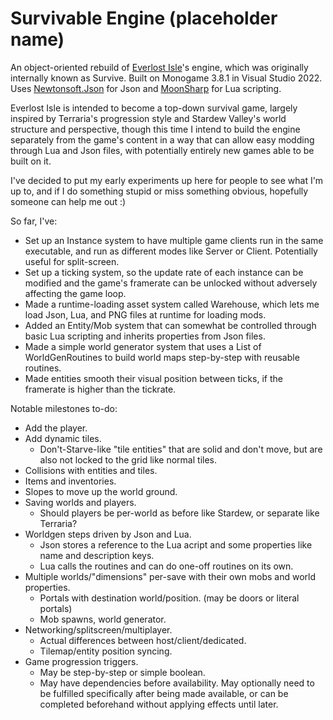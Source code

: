 # Survivable Engine (placeholder name)

An object-oriented rebuild of [Everlost Isle](https://cubee.games/?rel=games&sub=everlost_isle)'s engine, which was originally internally known as Survive. 
Built on Monogame 3.8.1 in Visual Studio 2022. Uses [Newtonsoft.Json](https://www.newtonsoft.com/json) for Json and [MoonSharp](https://www.moonsharp.org/) for Lua scripting.

Everlost Isle is intended to become a top-down survival game, largely inspired by Terraria's progression style and Stardew Valley's world structure and perspective, though this time I intend to build the engine separately from the game's content in a way that can allow easy modding through Lua and Json files, with potentially entirely new games able to be built on it.

I've decided to put my early experiments up here for people to see what I'm up to, and if I do something stupid or miss something obvious, hopefully someone can help me out :)

So far, I've:
- Set up an Instance system to have multiple game clients run in the same executable, and run as different modes like Server or Client. Potentially useful for split-screen.
- Set up a ticking system, so the update rate of each instance can be modified and the game's framerate can be unlocked without adversely affecting the game loop.
- Made a runtime-loading asset system called Warehouse, which lets me load Json, Lua, and PNG files at runtime for loading mods.
- Added an Entity/Mob system that can somewhat be controlled through basic Lua scripting and inherits properties from Json files.
- Made a simple world generator system that uses a List of WorldGenRoutines to build world maps step-by-step with reusable routines.
- Made entities smooth their visual position between ticks, if the framerate is higher than the tickrate.

Notable milestones to-do:
- Add the player.
- Add dynamic tiles.
	- Don't-Starve-like "tile entities" that are solid and don't move, but are also not locked to the grid like normal tiles.
- Collisions with entities and tiles.
- Items and inventories.
- Slopes to move up the world ground.
- Saving worlds and players.
	- Should players be per-world as before like Stardew, or separate like Terraria?
- Worldgen steps driven by Json and Lua.
	- Json stores a reference to the Lua acript and some properties like name and description keys.
	- Lua calls the routines and can do one-off routines on its own.
- Multiple worlds/"dimensions" per-save with their own mobs and world properties.
	- Portals with destination world/position. (may be doors or literal portals)
	- Mob spawns, world generator.
- Networking/splitscreen/multiplayer.
	- Actual differences between host/client/dedicated.
	- Tilemap/entity position syncing.
- Game progression triggers.
	- May be step-by-step or simple boolean.
	- May have dependencies before availability. May optionally need to be fulfilled specifically after being made available, or can be completed beforehand without applying effects until later.


